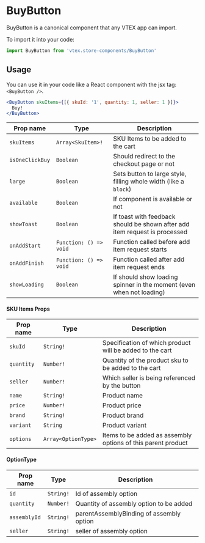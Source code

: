 # BuyButton
BuyButton is a canonical component that any VTEX app can import.

To import it into your code: 
```js
import BuyButton from 'vtex.store-components/BuyButton'
```

## Usage
You can use it in your code like a React component with the jsx tag: `<BuyButton />`. 
```jsx
<BuyButton skuItems={[{ skuId: '1', quantity: 1, seller: 1 }]}> 
  Buy!
</BuyButton>
```

| Prop name          | Type                    | Description                                                                 |
| ------------------ | ----------------------- | --------------------------------------------------------------------------- |
| `skuItems`         | `Array<SkuItem>!`       | SKU Items to be added to the cart |
| `isOneClickBuy`    | `Boolean`               | Should redirect to the checkout page or not |
| `large`            | `Boolean`               | Sets button to large style, filling whole width (like a `block`) |
| `available`        | `Boolean`               | If component is available or not |
| `showToast`        | `Boolean`               | If toast with feedback should be shown after add item request is processed |
| `onAddStart`       | `Function: () => void`  | Function called before add item request starts |
| `onAddFinish`      | `Function: () => void`  | Function called after add item request ends |
| `showLoading`      | `Boolean`               | If should show loading spinner in the moment (even when not loading) |

#### SKU Items Props

| Prop name          | Type                 | Description                                                                 |
| ------------------ | -------------------- | --------------------------------------------------------------------------- |
| `skuId`            | `String!`            | Specification of which product will be added to the cart |
| `quantity`         | `Number!`            | Quantity of the product sku to be added to the cart |
| `seller`           | `Number!`            | Which seller is being referenced by the button  |
| `name`             | `String!`            | Product name |
| `price`            | `Number!`            | Product price |
| `brand`            | `String!`            | Product brand |
| `variant`          | `String`             | Product variant |
| `options`          | `Array<OptionType>`  | Items to be added as assembly options of this parent product |

#### OptionType
| Prop name          | Type       | Description                                                                 |
| ------------------ | ---------- | --------------------------------------------------------------------------- |
| `id`               | `String!`  | Id of assembly option |
| `quantity`         | `Number!`  | Quantity of assembly option to be added |
| `assemblyId`       | `String!`  | parentAssemblyBinding of assembly option |
| `seller`           | `String!`  | seller of assembly option |
